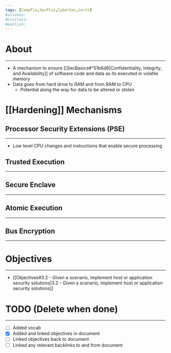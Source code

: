```yaml
---
tags: [CompTia,SecPlus,CyberSec,Certs]
#aliases:
#cssclass:
#publish:
---
```


# About
---
- A mechanism to ensure [[SecBasics#^51b6d8|Confidentiality, Integrity, and Availability]] of software code and data as its executed in volatile memory
- Data goes from hard drive to RAM and from RAM to CPU
	- Potential along the way for data to be altered or stolen

# [[Hardening]] Mechanisms

## Processor Security Extensions (PSE)
---
- Low level CPU changes and instructions that enable secure processing

## Trusted Execution
---

## Secure Enclave
---

## Atomic Execution
---

## Bus Encryption
---

# Objectives
---
- [[Objectives#3.2 - Given a scenario, implement host or application security solutions|3.2 - Given a scenario, implement host or application security solutions]]

# TODO (Delete when done)
---
- [ ] Added vocab
- [x] Added and linked objectives in document
- [ ] Linked objectives back to document
- [ ] Linked any relevant backlinks to and from document